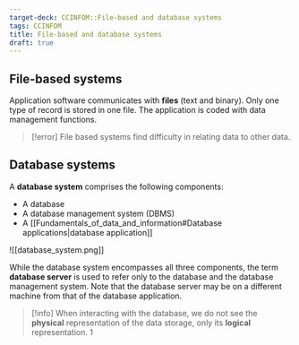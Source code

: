 ```yaml
---
target-deck: CCINFOM::File-based and database systems
tags: CCINFOM
title: File-based and database systems
draft: true
---
```


## File-based systems

Application software communicates with **files** (text and binary). Only one type of record is stored in one file. The application is coded with data management functions.

> [!error] File based systems find difficulty in relating data to other data.

<!--ID: 1726155954481-->

## Database systems

A **database system** comprises the following components:

-   A database
-   A database management system (DBMS)
-   A [[Fundamentals_of_data_and_information#Database applications|database application]]

![[database_system.png]]

While the database system encompasses all three components, the term **database server** is used to refer only to the database and the database management system. Note that the database server may be on a different machine from that of the database application.

> [!info] When interacting with the database, we do not see the **physical** representation of the data storage, only its **logical** representation. 1

<!--ID: 1726155954485-->
